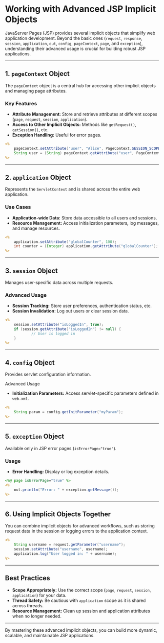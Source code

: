 # Working with Advanced JSP Implicit Objects

JavaServer Pages (JSP) provides several implicit objects that simplify web application development. Beyond the basic ones (`request`, `response`, `session`, `application`, `out`, `config`, `pageContext`, `page`, and `exception`), understanding their advanced usage is crucial for building robust JSP applications.

---

## 1. `pageContext` Object

The `pageContext` object is a central hub for accessing other implicit objects and managing page attributes.

### Key Features

- **Attribute Management:** Store and retrieve attributes at different scopes (`page`, `request`, `session`, `application`).
- **Access to Other Implicit Objects:** Methods like `getRequest()`, `getSession()`, etc.
- **Exception Handling:** Useful for error pages.

```jsp
<%
    pageContext.setAttribute("user", "Alice", PageContext.SESSION_SCOPE);
    String user = (String) pageContext.getAttribute("user", PageContext.SESSION_SCOPE);
%>
```

---

## 2. `application` Object

Represents the `ServletContext` and is shared across the entire web application.

### Use Cases

- **Application-wide Data:** Store data accessible to all users and sessions.
- **Resource Management:** Access initialization parameters, log messages, and manage resources.

```jsp
<%
    application.setAttribute("globalCounter", 100);
    int counter = (Integer) application.getAttribute("globalCounter");
%>
```

---

## 3. `session` Object

Manages user-specific data across multiple requests.

### Advanced Usage

- **Session Tracking:** Store user preferences, authentication status, etc.
- **Session Invalidation:** Log out users or clear session data.

```jsp
<%
    session.setAttribute("isLoggedIn", true);
    if (session.getAttribute("isLoggedIn") != null) {
            // User is logged in
    }
%>
```

---

## 4. `config` Object

Provides servlet configuration information.

Advanced Usage

- **Initialization Parameters:** Access servlet-specific parameters defined in `web.xml`.

```jsp
<%
    String param = config.getInitParameter("myParam");
%>
```

---

## 5. `exception` Object

Available only in JSP error pages (`isErrorPage="true"`).

### Usage

- **Error Handling:** Display or log exception details.

```jsp
<%@ page isErrorPage="true" %>
<%
    out.println("Error: " + exception.getMessage());
%>
```

---

## 6. Using Implicit Objects Together

You can combine implicit objects for advanced workflows, such as storing request data in the session or logging errors to the application context.

```jsp
<%
    String username = request.getParameter("username");
    session.setAttribute("username", username);
    application.log("User logged in: " + username);
%>
```

---

## Best Practices

- **Scope Appropriately:** Use the correct scope (`page`, `request`, `session`, `application`) for your data.
- **Thread Safety:** Be cautious with `application` scope as it is shared across threads.
- **Resource Management:** Clean up session and application attributes when no longer needed.

---

By mastering these advanced implicit objects, you can build more dynamic, scalable, and maintainable JSP applications.
